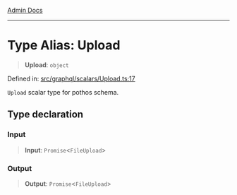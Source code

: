[Admin Docs](/)

***

# Type Alias: Upload

> **Upload**: `object`

Defined in: [src/graphql/scalars/Upload.ts:17](https://github.com/NishantSinghhhhh/talawa-api/blob/392788fe2d27c588c46069b772af4fd307c1489d/src/graphql/scalars/Upload.ts#L17)

`Upload` scalar type for pothos schema.

## Type declaration

### Input

> **Input**: `Promise`\<`FileUpload`\>

### Output

> **Output**: `Promise`\<`FileUpload`\>

